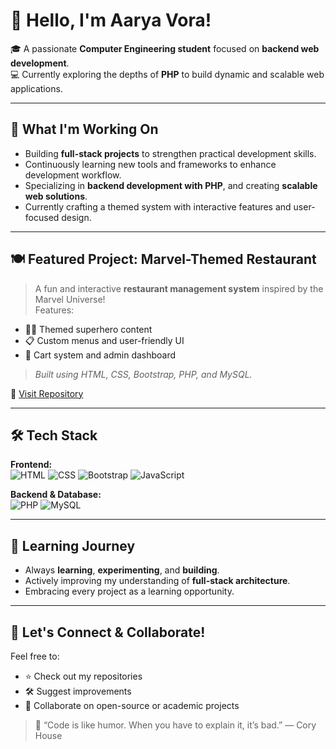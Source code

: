 # 👋 Hello, I'm Aarya Vora!

🎓 A passionate **Computer Engineering student** focused on **backend web development**.  
💻 Currently exploring the depths of **PHP** to build dynamic and scalable web applications.

---

## 🚀 What I'm Working On
- Building **full-stack projects** to strengthen practical development skills.
- Continuously learning new tools and frameworks to enhance development workflow.
- Specializing in **backend development with PHP**, and creating **scalable web solutions**.
- Currently crafting a themed system with interactive features and user-focused design.

---

## 🍽️ Featured Project: Marvel-Themed Restaurant

> A fun and interactive **restaurant management system** inspired by the Marvel Universe!  
> Features:
- 🦸‍♂️ Themed superhero content
- 📋 Custom menus and user-friendly UI
- 🛒 Cart system and admin dashboard  
> *Built using HTML, CSS, Bootstrap, PHP, and MySQL.*

🔗 [Visit Repository](#) <!-- Replace with actual repo link -->

---

## 🛠️ Tech Stack

**Frontend:**  
![HTML](https://img.shields.io/badge/-HTML5-E34F26?style=flat&logo=html5&logoColor=fff)
![CSS](https://img.shields.io/badge/-CSS3-1572B6?style=flat&logo=css3)
![Bootstrap](https://img.shields.io/badge/-Bootstrap-563D7C?style=flat&logo=bootstrap)
![JavaScript](https://img.shields.io/badge/-JavaScript-F7DF1E?style=flat&logo=javascript&logoColor=000)

**Backend & Database:**  
![PHP](https://img.shields.io/badge/-PHP-777BB4?style=flat&logo=php)
![MySQL](https://img.shields.io/badge/-MySQL-4479A1?style=flat&logo=mysql)

---

## 🌱 Learning Journey
- Always **learning**, **experimenting**, and **building**.
- Actively improving my understanding of **full-stack architecture**.
- Embracing every project as a learning opportunity.

---

## 🤝 Let's Connect & Collaborate!

Feel free to:
- ⭐ Check out my repositories
- 🛠️ Suggest improvements
- 🤝 Collaborate on open-source or academic projects

> 💬 “Code is like humor. When you have to explain it, it’s bad.” — Cory House


